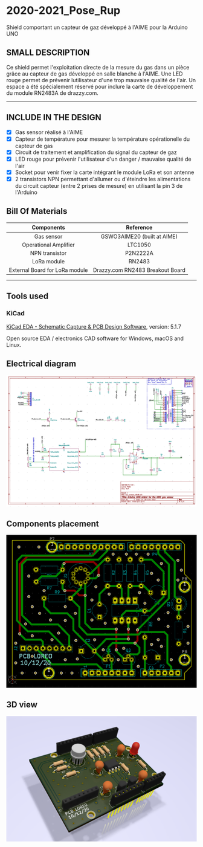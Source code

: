 # 2020-2021_Pose_Rup
Shield comportant un capteur de gaz développé à l'AIME pour la Arduino UNO

## SMALL DESCRIPTION
Ce shield permet l'exploitation directe de la mesure du gas dans un pièce grâce au capteur de gas développé en salle blanche à l'AIME.
Une LED rouge permet de prévenir lutilisateur d'une trop mauvaise qualité de l'air.
Un espace a été spécialement réservé pour inclure la carte de développement du module RN2483A de drazzy.com.

---

## INCLUDE IN THE DESIGN

- [x] Gas sensor réalisé à l'AIME
- [x] Capteur de température pour mesurer la température opérationelle du capteur de gas
- [x] Circuit de traitement et amplification du signal du capteur de gaz
- [x] LED rouge pour prévenir l'utilisateur d'un danger / mauvaise qualité de l'air
- [x] Socket pour venir fixer la carte intégrant le module LoRa et son antenne
- [x] 2 transistors NPN permettant d'allumer ou d'éteindre les alimentations du circuit capteur (entre 2 prises de mesure) en utilisant la pin 3 de l'Arduino

## Bill Of Materials

|           Components           |             Reference            |
|:------------------------------:|:--------------------------------:|
| Gas sensor                     | GSWO3AIME20 (built at AIME)      |
| Operational Amplifier          | LTC1050                          |
| NPN transistor                 | P2N2222A                         |
| LoRa module                    | RN2483                           |
| External Board for LoRa module | Drazzy.com RN2483 Breakout Board |

---

## Tools used

### KiCad

[KiCad EDA - Schematic Capture & PCB Design Software](https://kicad-pcb.org/), version: 5.1.7

Open source EDA / electronics CAD software for Windows, macOS and Linux.

## Electrical diagram

![Schematic](Gas_sensor_shield/Images/schematic.png)

## Components placement

![Schematic](Gas_sensor_shield/Images/board-routing.PNG)

## 3D view

![Place components](Gas_sensor_shield/Images/place-components.png)